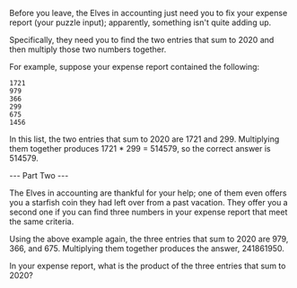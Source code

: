 Before you leave, the Elves in accounting just need you to fix your expense
report (your puzzle input); apparently, something isn't quite adding up.

Specifically, they need you to find the two entries that sum to 2020 and then
multiply those two numbers together.

For example, suppose your expense report contained the following:

    1721
    979
    366
    299
    675
    1456

In this list, the two entries that sum to 2020 are 1721 and 299. Multiplying
them together produces 1721 * 299 = 514579, so the correct answer is 514579.

--- Part Two ---

The Elves in accounting are thankful for your help; one of them even offers
you a starfish coin they had left over from a past vacation. They offer you a
second one if you can find three numbers in your expense report that meet the
same criteria.

Using the above example again, the three entries that sum to 2020 are 979,
366, and 675. Multiplying them together produces the answer, 241861950.

In your expense report, what is the product of the three entries that sum to
2020?


